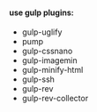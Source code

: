 #### use gulp plugins:

- gulp-uglify
- pump
- gulp-cssnano
- gulp-imagemin
- gulp-minify-html
- gulp-ssh
- gulp-rev
- gulp-rev-collector

